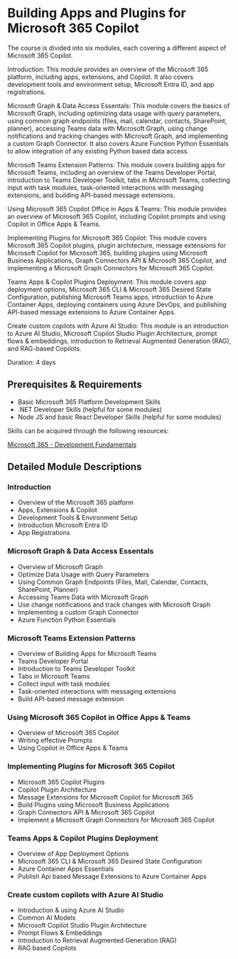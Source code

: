 # Building Apps and Plugins for Microsoft 365 Copilot

The course is divided into six modules, each covering a different aspect of Microsoft 365 Copilot. 

Introduction: This module provides an overview of the Microsoft 365 platform, including apps, extensions, and Copilot. It also covers development tools and environment setup, Microsoft Entra ID, and app registrations.

Microsoft Graph & Data Access Essentals: This module covers the basics of Microsoft Graph, including optimizing data usage with query parameters, using common graph endpoints (files, mail, calendar, contacts, SharePoint, planner), accessing Teams data with Microsoft Graph, using change notifications and tracking changes with Microsoft Graph, and implementing a custom Graph Connector. It also covers Azure Function Python Essentials to allow integration of any existing Python based data access.

Microsoft Teams Extension Patterns: This module covers building apps for Microsoft Teams, including an overview of the Teams Developer Portal, introduction to Teams Developer Toolkit, tabs in Microsoft Teams, collecting input with task modules, task-oriented interactions with messaging extensions, and building API-based message extensions.

Using Microsoft 365 Copilot Office in Apps & Teams: This module provides an overview of Microsoft 365 Copilot, including Copilot prompts and using Copilot in Office Apps & Teams.

Implementing Plugins for Microsoft 365 Copilot: This module covers Microsoft 365 Copilot plugins, plugin architecture, message extensions for Microsoft Copilot for Microsoft 365, building plugins using Microsoft Business Applications, Graph Connectors API & Microsoft 365 Copilot, and implementing a Microsoft Graph Connectors for Microsoft 365 Copilot.

Teams Apps & Copilot Plugins Deployment: This module covers app deployment options, Microsoft 365 CLI & Microsoft 365 Desired State Configuration, publishing Microsoft Teams apps, introduction to Azure Container Apps, deploying containers using Azure DevOps, and publishing API-based message extensions to Azure Container Apps.

Create custom copilots with Azure AI Studio: This module is an introduction to Azure AI Studio, Microsoft Copilot Studio Plugin Architecture, prompt flows & embeddings, introduction to Retrieval Augmented Generation (RAG), and RAG-based Copilots. 

Duration: 4 days

## Prerequisites & Requirements

- Basic Microsoft 365 Platform Development Skills
- .NET Developer Skills (helpful for some modules)
- Node JS and basic React Developer Skills (helpful for some modules)

Skills can be acquired through the following resources:

[Microsoft 365 - Development Fundamentals](http://<URL_TO_CLASS>)

## Detailed Module Descriptions

### Introduction

- Overview of the Microsoft 365 platform
- Apps, Extensions & Copilot
- Development Tools & Environment Setup
- Introduction Microsoft Entra ID
- App Registrations

### Microsoft Graph & Data Access Essentals

- Overview of Microsoft Graph
- Optimize Data Usage with Query Parameters
- Using Common Graph Endpoints (Files, Mail, Calendar, Contacts, SharePoint, Planner)
- Accessing Teams Data with Microsoft Graph
- Use change notifications and track changes with Microsoft Graph
- Implementing a custom Graph Connector
- Azure Function Python Essentials

### Microsoft Teams Extension Patterns

- Overview of Building Apps for Microsoft Teams
- Teams Developer Portal
- Introduction to Teams Developer Toolkit
- Tabs in Microsoft Teams
- Collect input with task modules
- Task-oriented interactions with messaging extensions
- Build API-based message extension

### Using Microsoft 365 Copilot in Office Apps & Teams

- Overview of Microsoft 365 Copilot 
- Writing effective Prompts
- Using Copilot in Office Apps & Teams

### Implementing Plugins for Microsoft 365 Copilot

- Microsoft 365 Copilot Plugins
- Copilot Plugin Architecture
- Message Extensions for Microsoft Copilot for Microsoft 365
- Build Plugins using Microsoft Business Applications
- Graph Connectors API & Microsoft 365 Copilot
- Implement a Microsoft Graph Connectors for Microsoft 365 Copilot

### Teams Apps & Copilot Plugins Deployment

- Overview of App Deployment Options
- Microsoft 365 CLI & Microsoft 365 Desired State Configuration
- Azure Container Apps Essentials
- Publish Api based Message Extensions to Azure Container Apps

### Create custom copilots with Azure AI Studio

- Introduction & using Azure AI Studio
- Common AI Models
- Microsoft Copilot Studio Plugin Architecture
- Prompt Flows & Embeddings
- Introduction to Retrieval Augmented Generation (RAG)
- RAG based Copilots
